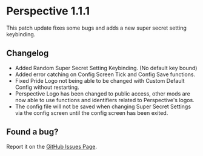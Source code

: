 # Perspective 1.1.1  
This patch update fixes some bugs and adds a new super secret setting keybinding.

## Changelog  
- Added Random Super Secret Setting Keybinding. (No default key bound)  
- Added error catching on Config Screen Tick and Config Save functions.  
- Fixed Pride Logo not being able to be changed with Custom Default Config without restarting.  
- Perspective Logo has been changed to public access, other mods are now able to use functions and identifiers related to Perspective's logos.  
- The config file will not be saved when changing Super Secret Settings via the config screen until the config screen has been exited.   

## Found a bug?  
Report it on the [GitHub Issues Page](https://github.com/MCLegoMan/Perspective/issues).  